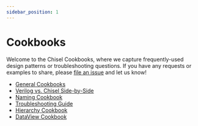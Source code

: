 ```yaml
---
sidebar_position: 1
---
```


# Cookbooks

Welcome to the Chisel Cookbooks, where we capture frequently-used design patterns or troubleshooting questions.
If you have any requests or examples to share,
please [file an issue](https://github.com/chipsalliance/chisel3/issues/new) and let us know!

* [General Cookbooks](cookbook)
* [Verilog vs. Chisel Side-by-Side](verilog-vs-chisel)
* [Naming Cookbook](naming)
* [Troubleshooting Guide](troubleshooting)
* [Hierarchy Cookbook](hierarchy)
* [DataView Cookbook](dataview)
